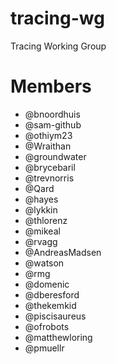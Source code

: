 # tracing-wg

Tracing Working Group

# Members

* @bnoordhuis 
* @sam-github 
* @othiym23 
* @Wraithan 
* @groundwater 
* @brycebaril 
* @trevnorris 
* @Qard 
* @hayes
* @lykkin
* @thlorenz
* @mikeal
* @rvagg
* @AndreasMadsen
* @watson
* @rmg
* @domenic
* @dberesford
* @thekemkid
* @piscisaureus
* @ofrobots
* @matthewloring
* @pmuellr
